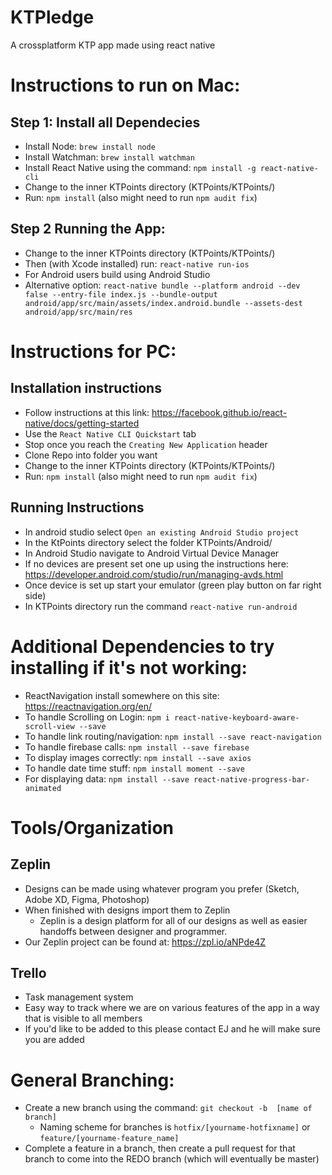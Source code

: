 # KTPledge

A crossplatform KTP app made using react native

# Instructions to run on Mac:

## Step 1: Install all Dependecies
* Install Node: `brew install node`
* Install Watchman: `brew install watchman`
* Install React Native using the command: `npm install -g react-native-cli`
* Change to the inner KTPoints directory (KTPoints/KTPoints/)
* Run: `npm install` (also might need to run `npm audit fix`)

## Step 2 Running the App:
* Change to the inner KTPoints directory (KTPoints/KTPoints/)
* Then (with Xcode installed) run: `react-native run-ios`
* For Android users build using Android Studio
* Alternative option: `react-native bundle --platform android --dev false --entry-file index.js --bundle-output android/app/src/main/assets/index.android.bundle --assets-dest android/app/src/main/res`

# Instructions for PC:
## Installation instructions
* Follow instructions at this link: https://facebook.github.io/react-native/docs/getting-started
 * Use the `React Native CLI Quickstart` tab
 * Stop once you reach the `Creating New Application` header
* Clone Repo into folder you want
 * Change to the inner KTPoints directory (KTPoints/KTPoints/)
 * Run: `npm install` (also might need to run `npm audit fix`)
 
## Running Instructions
* In android studio select `Open an existing Android Studio project`
 * In the KtPoints directory select the folder KTPoints/Android/
 * In Android Studio navigate to Android Virtual Device Manager
 * If no devices are present set one up using the instructions here: https://developer.android.com/studio/run/managing-avds.html
 * Once device is set up start your emulator  (green play button on far right side)
* In KTPoints directory run the command `react-native run-android` 




# Additional Dependencies to try installing if it's not working:
* ReactNavigation install somewhere on this site: https://reactnavigation.org/en/
* To handle Scrolling on Login: `npm i react-native-keyboard-aware-scroll-view --save`
* To handle link routing/navigation: `npm install --save react-navigation`
* To handle firebase calls: `npm install --save firebase`
* To display images correctly: `npm install --save axios`
* To handle date time stuff: `npm install moment --save`
* For displaying data: `npm install --save react-native-progress-bar-animated`

# Tools/Organization

## Zeplin
* Designs can be made using whatever program you prefer (Sketch, Adobe XD, Figma, Photoshop)
* When finished with designs import them to Zeplin 
  * Zeplin is a design platform for all of our designs as well as easier handoffs between designer and programmer.
* Our Zeplin project can be found at: https://zpl.io/aNPde4Z

## Trello
* Task management system
* Easy way to track where we are on various features of the app in a way that is visible to all members
* If you'd like to be added to this please contact EJ and he will make sure you are added

# General Branching:
* Create a new branch using the command: `git checkout -b  [name of branch]`
  * Naming scheme for branches is `hotfix/[yourname-hotfixname]`  or `feature/[yourname-feature_name]`
* Complete a feature in a branch, then create a pull request for that branch to come into the REDO branch (which will eventually be master)










